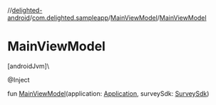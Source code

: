 //[delighted-android](../../../index.md)/[com.delighted.sampleapp](../index.md)/[MainViewModel](index.md)/[MainViewModel](-main-view-model.md)

# MainViewModel

[androidJvm]\

@Inject

fun [MainViewModel](-main-view-model.md)(application: [Application](https://developer.android.com/reference/kotlin/android/app/Application.html), surveySdk: [SurveySdk](../../com.delighted.sdk/-survey-sdk/index.md))
